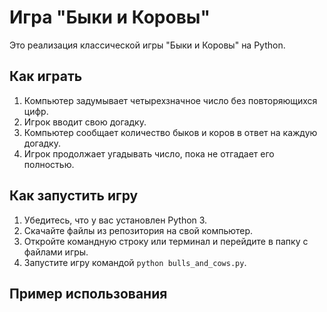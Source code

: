 # Игра "Быки и Коровы"

Это реализация классической игры "Быки и Коровы" на Python.

## Как играть

1. Компьютер задумывает четырехзначное число без повторяющихся цифр.
2. Игрок вводит свою догадку.
3. Компьютер сообщает количество быков и коров в ответ на каждую догадку.
4. Игрок продолжает угадывать число, пока не отгадает его полностью.

## Как запустить игру

1. Убедитесь, что у вас установлен Python 3.
2. Скачайте файлы из репозитория на свой компьютер.
3. Откройте командную строку или терминал и перейдите в папку с файлами игры.
4. Запустите игру командой `python bulls_and_cows.py`.

## Пример использования
